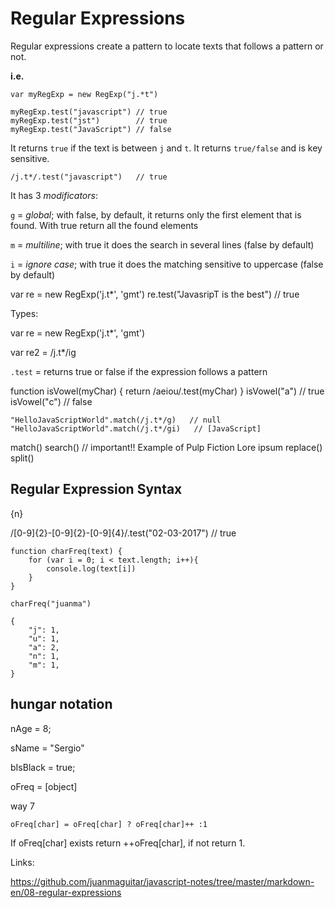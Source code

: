 # Regular Expressions

Regular expressions create a pattern to locate texts that follows a pattern or not. 

**i.e.**
```
var myRegExp = new RegExp("j.*t")

myRegExp.test("javascript") // true
myRegExp.test("jst")        // true
myRegExp.test("JavaScript") // false
```

It returns `true` if the text is between `j` and `t`. It returns `true/false` and is key sensitive.

```
/j.t*/.test("javascript")   // true
```

It has 3 _modificators_:

`g` = _global_; with false, by default, it returns only the first element that is found. With true return all the found elements

`m` = _multiline_; with true it does the search in several lines (false by default)

`i` = _ignore case_; with true it does the matching sensitive to uppercase (false by default)

var re = new RegExp('j.t*', 'gmt')
re.test("JavasripT is the best")    // true

Types:

var re = new RegExp('j.t*', 'gmt')

var re2 = /j.t*/ig

`.test` = returns true or false if the expression follows a pattern

function isVowel(myChar) {
    return /aeiou/.test(myChar)
}
isVowel("a")        // true
isVowel("c")        // false

```
"HelloJavaScriptWorld".match(/j.t*/g)   // null
"HelloJavaScriptWorld".match(/j.t*/gi)   // [JavaScript]
```

match()
search()            // important!! Example of Pulp Fiction Lore ipsum
replace()
split()

## Regular Expression Syntax

{n}

/[0-9]{2}-[0-9]{2}-[0-9]{4}/.test("02-03-2017")     // true

```
function charFreq(text) {
    for (var i = 0; i < text.length; i++){
        console.log(text[i])
    }
}

charFreq("juanma")

{
    "j": 1,
    "u": 1,
    "a": 2,
    "n": 1,
    "m": 1,
}
```

## hungar notation

nAge = 8;

sName = "Sergio"

bIsBlack = true;

oFreq = [object]



way 7

```
oFreq[char] = oFreq[char] ? oFreq[char]++ :1
```

If oFreq[char] exists return ++oFreq[char], if not return 1.

Links:

https://github.com/juanmaguitar/javascript-notes/tree/master/markdown-en/08-regular-expressions
